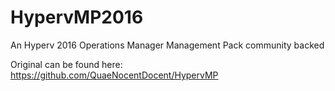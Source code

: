 # HypervMP2016
An Hyperv 2016 Operations Manager Management Pack community backed

Original can be found here: 
https://github.com/QuaeNocentDocent/HypervMP
